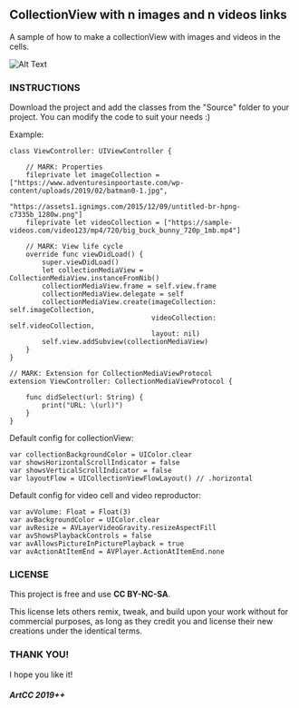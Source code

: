 ## CollectionView with n images and n videos links

A sample of how to make a collectionView with images and videos in the cells.

![Alt Text](https://github.com/ArtCC/CollectionMedia/blob/develop/example.gif)

### INSTRUCTIONS

Download the project and add the classes from the "Source" folder to your project. You can modify the code to suit your needs :)

Example:

```
class ViewController: UIViewController {
    
    // MARK: Properties
    fileprivate let imageCollection = ["https://www.adventuresinpoortaste.com/wp-content/uploads/2019/02/batman0-1.jpg",
                                       "https://assets1.ignimgs.com/2015/12/09/untitled-br-hpng-c7335b_1280w.png"]
    fileprivate let videoCollection = ["https://sample-videos.com/video123/mp4/720/big_buck_bunny_720p_1mb.mp4"]
    
    // MARK: View life cycle
    override func viewDidLoad() {
        super.viewDidLoad()
        let collectionMediaView = CollectionMediaView.instanceFromNib()
        collectionMediaView.frame = self.view.frame
        collectionMediaView.delegate = self
        collectionMediaView.create(imageCollection: self.imageCollection,
                                   videoCollection: self.videoCollection,
                                   layout: nil)
        self.view.addSubview(collectionMediaView)
    }
}

// MARK: Extension for CollectionMediaViewProtocol
extension ViewController: CollectionMediaViewProtocol {
    
    func didSelect(url: String) {
        print("URL: \(url)")
    }
}
```

Default config for collectionView:

```
var collectionBackgroundColor = UIColor.clear
var showsHorizontalScrollIndicator = false
var showsVerticalScrollIndicator = false
var layoutFlow = UICollectionViewFlowLayout() // .horizontal
```

Default config for video cell and video reproductor:

```
var avVolume: Float = Float(3)
var avBackgroundColor = UIColor.clear
var avResize = AVLayerVideoGravity.resizeAspectFill
var avShowsPlaybackControls = false
var avAllowsPictureInPicturePlayback = true
var avActionAtItemEnd = AVPlayer.ActionAtItemEnd.none
```

### LICENSE

This project is free and use <b>CC BY-NC-SA</b>.

This license lets others remix, tweak, and build upon your work without for commercial purposes, as long as they credit you and license their new creations under the identical terms.

### THANK YOU!

I hope you like it!

##### ArtCC 2019++
